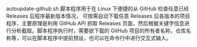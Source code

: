 autoupdate-github.sh 脚本程序用于在 Linux 下便捷的从 GitHub 检查任意已经 Releases 后程序最新版本情况， 可按需自动下载任意 Releases 后各版本的项目程序，主要原理是利用 GitHub API 抓取 Releases 页面，然后根据关键字信息进行分析截取。脚本程序执行时，需要欲下载的 GitHub 项目的所有者名称，仓库名称等，可以在脚本程序中提前预设，也可以在命令行中进行交互式输入。
